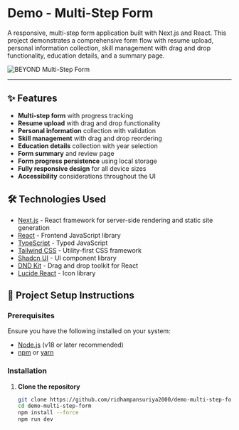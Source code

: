 # Demo - Multi-Step Form

A responsive, multi-step form application built with Next.js and React. This project demonstrates a comprehensive form flow with resume upload, personal information collection, skill management with drag and drop functionality, education details, and a summary page.

![BEYOND Multi-Step Form](https://placeholder.svg?height=400&width=800)

---

## ✨ Features

- **Multi-step form** with progress tracking
- **Resume upload** with drag and drop functionality
- **Personal information** collection with validation
- **Skill management** with drag and drop reordering
- **Education details** collection with year selection
- **Form summary** and review page
- **Form progress persistence** using local storage
- **Fully responsive design** for all device sizes
- **Accessibility** considerations throughout the UI

## 🛠️ Technologies Used

- [Next.js](https://nextjs.org/) - React framework for server-side rendering and static site generation
- [React](https://reactjs.org/) - Frontend JavaScript library
- [TypeScript](https://www.typescriptlang.org/) - Typed JavaScript
- [Tailwind CSS](https://tailwindcss.com/) - Utility-first CSS framework
- [Shadcn UI](https://ui.shadcn.com/) - UI component library
- [DND Kit](https://dndkit.com/) - Drag and drop toolkit for React
- [Lucide React](https://lucide.dev/) - Icon library

## 🚀 Project Setup Instructions

### Prerequisites

Ensure you have the following installed on your system:

- [Node.js](https://nodejs.org/) (v18 or later recommended)
- [npm](https://www.npmjs.com/) or [yarn](https://yarnpkg.com/)

### Installation

1. **Clone the repository**
   ```sh
   git clone https://github.com/ridhampansuriya2000/demo-multi-step-form.git
   cd demo-multi-step-form
   npm install --force
   npm run dev